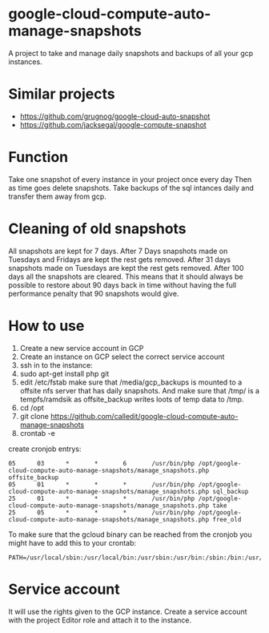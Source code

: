 # google-cloud-compute-auto-manage-snapshots
A project to take and manage daily snapshots and backups of all your gcp instances.

# Similar projects
* https://github.com/grugnog/google-cloud-auto-snapshot
* https://github.com/jacksegal/google-compute-snapshot



# Function
Take one snapshot of every instance in your project once every day
Then as time goes delete snapshots.
Take backups of the sql intances daily and transfer them away from gcp.

# Cleaning of old snapshots
All snapshots are kept for 7 days. After 7 Days snapshots made on Tuesdays and Fridays are kept the rest gets removed. After 31 days snapshots made on Tuesdays are kept the rest gets removed. After 100 days all the snapshots are cleared. This means that it should always be possible to restore about 90 days back in time without having the full performance penalty that 90 snapshots would give.

# How to use
1. Create a new service account in GCP
1. Create an instance on GCP select the correct service account
1. ssh in to the instance:
1. sudo apt-get install php git
1. edit /etc/fstab make sure that /media/gcp_backups is mounted to a offsite nfs server that has daily snapshots. And make sure that /tmp/ is a tempfs/ramdsik as offsite_backup writes loots of temp data to /tmp.
1. cd /opt
1. git clone https://github.com/calledit/google-cloud-compute-auto-manage-snapshots
1. crontab -e



create cronjob entrys:
```cronjob
05      03      *       *       6       /usr/bin/php /opt/google-cloud-compute-auto-manage-snapshots/manage_snapshots.php offsite_backup
05      01      *       *       *       /usr/bin/php /opt/google-cloud-compute-auto-manage-snapshots/manage_snapshots.php sql_backup
25      01      *       *       *       /usr/bin/php /opt/google-cloud-compute-auto-manage-snapshots/manage_snapshots.php take
25      05      *       *       *       /usr/bin/php /opt/google-cloud-compute-auto-manage-snapshots/manage_snapshots.php free_old
```

To make sure that the gcloud binary can be reached from the cronjob you might have to add this to your crontab:
```
PATH=/usr/local/sbin:/usr/local/bin:/usr/sbin:/usr/bin:/sbin:/bin:/usr/games:/usr/local/games:/snap/bin
```

# Service account
It will use the rights given to the GCP instance.
Create a service account with the project Editor role and attach it to the instance.

